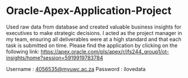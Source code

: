 # Oracle-Apex-Application-Project
Used raw data from database and created valuable business insights for executives to make strategic decisions.
I acted as the project manager in my team, ensuring all deliverables were at a high standard and that each task is submitted on time.
Please find the application by clicking on the following link: https://apex.oracle.com/pls/apex/r/ifs244_group1/ot-insights/home?session=5919919783784

Username : 4056535@myuwc.ac.za
Password : ilovedata
